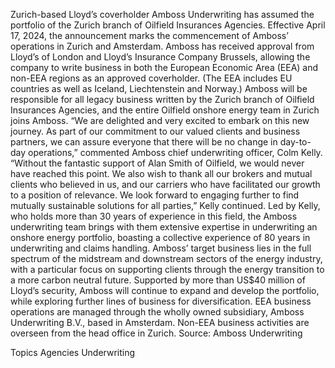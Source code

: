 Zurich-based Lloyd’s coverholder Amboss Underwriting has assumed the portfolio of the Zurich branch of Oilfield Insurances Agencies.
Effective April 17, 2024, the announcement marks the commencement of Amboss’ operations in Zurich and Amsterdam. Amboss has received approval from Lloyd’s of London and Lloyd’s Insurance Company Brussels, allowing the company to write business in both the European Economic Area (EEA) and non-EEA regions as an approved coverholder. (The EEA includes EU countries as well as Iceland, Liechtenstein and Norway.)
Amboss will be responsible for all legacy business written by the Zurich branch of Oilfield Insurances Agencies, and the entire Oilfield onshore energy team in Zurich joins Amboss.
“We are delighted and very excited to embark on this new journey. As part of our commitment to our valued clients and business partners, we can assure everyone that there will be no change in day-to-day operations,” commented Amboss chief underwriting officer, Colm Kelly.
“Without the fantastic support of Alan Smith of Oilfield, we would never have reached this point. We also wish to thank all our brokers and mutual clients who believed in us, and our carriers who have facilitated our growth to a position of relevance. We look forward to engaging further to find mutually sustainable solutions for all parties,” Kelly continued.
Led by Kelly, who holds more than 30 years of experience in this field, the Amboss underwriting team brings with them extensive expertise in underwriting an onshore energy portfolio, boasting a collective experience of 80 years in underwriting and claims handling.
Amboss’ target business lies in the full spectrum of the midstream and downstream sectors of the energy industry, with a particular focus on supporting clients through the energy transition to a more carbon neutral future. Supported by more than US$40 million of Lloyd’s security, Amboss will continue to expand and develop the portfolio, while exploring further lines of business for diversification.
EEA business operations are managed through the wholly owned subsidiary, Amboss Underwriting B.V., based in Amsterdam. Non-EEA business activities are overseen from the head office in Zurich.
Source: Amboss Underwriting

Topics
Agencies
Underwriting
